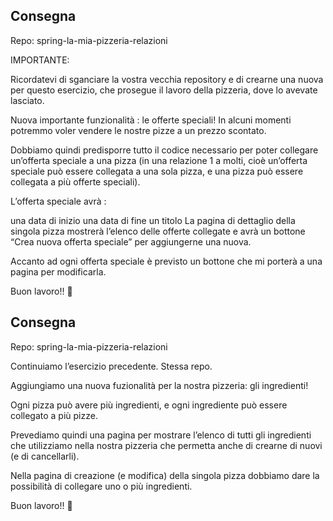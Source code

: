 ## Consegna

Repo: spring-la-mia-pizzeria-relazioni

IMPORTANTE:

Ricordatevi di sganciare la vostra vecchia repository e di crearne una nuova per questo esercizio, che prosegue il lavoro della pizzeria, dove lo avevate lasciato.


Nuova importante funzionalità : le offerte speciali!
In alcuni momenti potremmo voler vendere le nostre pizze a un prezzo scontato.

Dobbiamo quindi predisporre tutto il codice necessario per poter collegare un’offerta speciale a una pizza (in una relazione 1 a molti, cioè un’offerta speciale può essere collegata a una sola pizza, e una pizza può essere collegata a più offerte speciali).


L’offerta speciale avrà :

una data di inizio
una data di fine
un titolo
La pagina di dettaglio della singola pizza mostrerà l’elenco delle offerte collegate e avrà un bottone “Crea nuova offerta speciale” per aggiungerne una nuova.

Accanto ad ogni offerta speciale è previsto un bottone che mi porterà a una pagina per modificarla.


Buon lavoro!! 🙂

## Consegna

Repo: spring-la-mia-pizzeria-relazioni

Continuiamo l’esercizio precedente. Stessa repo.

Aggiungiamo una nuova fuzionalità per la nostra pizzeria: gli ingredienti!

Ogni pizza può avere più ingredienti, e ogni ingrediente può essere collegato a più pizze.

Prevediamo quindi una pagina per mostrare l’elenco di tutti gli ingredienti che utilizziamo nella nostra pizzeria che permetta anche di crearne di nuovi (e di cancellarli).

Nella pagina di creazione (e modifica) della singola pizza dobbiamo dare la possibilità di collegare uno o più ingredienti.

Buon lavoro!! 🙂